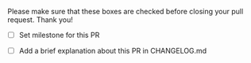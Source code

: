 Please make sure that these boxes are checked before closing your pull request. Thank you!
- [ ] Set milestone for this PR
- [ ] Add a brief explanation about this PR in CHANGELOG.md


